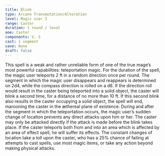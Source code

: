 ```yaml
---
title: Blink
type: Arcane Transmutation/Alteration
level: Magic user 3
range: Caster
duration: 1 round / level
aoe: Caster
components: V, S
cast: 1 segment
save: None
draft: false
---
```


This spell is a weak and rather unreliable form of one of the true mage’s most powerful capabilities: teleportation magic. For the duration of the spell, the magic user teleports 2 ft in a random direction once per round. The segment in which the magic user disappears and reappears is determined on 2d4, while the compass direction is rolled on a d8. If the direction roll would result in the caster being teleported into a solid object, the caster will blink a second time, for a distance of no more than 10 ft. If this second blink also results in the caster occupying a solid object, the spell will end, marooning the caster in the æthereal plane of existence. During and after the segment in which the teleportation occurs, the magic user’s sudden change of location prevents any direct attacks upon him or her. The caster may only be attacked directly if the attack is made before the blink takes place. If the caster teleports both from and into an area which is affected by an area of effect spell, he will suffer its effects. The constant changes of location take a toll upon the caster, who has a 25% chance of failing at attempts to cast spells, use most magic items, or take any action beyond making physical attacks. 